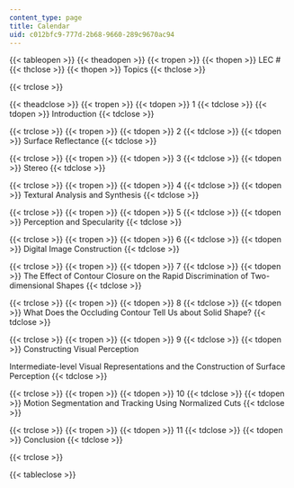 ```yaml
---
content_type: page
title: Calendar
uid: c012bfc9-777d-2b68-9660-289c9670ac94
---
```


{{< tableopen >}}
{{< theadopen >}}
{{< tropen >}}
{{< thopen >}}
LEC #
{{< thclose >}}
{{< thopen >}}
Topics
{{< thclose >}}

{{< trclose >}}

{{< theadclose >}}
{{< tropen >}}
{{< tdopen >}}
1
{{< tdclose >}}
{{< tdopen >}}
Introduction
{{< tdclose >}}

{{< trclose >}}
{{< tropen >}}
{{< tdopen >}}
2
{{< tdclose >}}
{{< tdopen >}}
Surface Reflectance
{{< tdclose >}}

{{< trclose >}}
{{< tropen >}}
{{< tdopen >}}
3
{{< tdclose >}}
{{< tdopen >}}
Stereo
{{< tdclose >}}

{{< trclose >}}
{{< tropen >}}
{{< tdopen >}}
4
{{< tdclose >}}
{{< tdopen >}}
Textural Analysis and Synthesis
{{< tdclose >}}

{{< trclose >}}
{{< tropen >}}
{{< tdopen >}}
5
{{< tdclose >}}
{{< tdopen >}}
Perception and Specularity
{{< tdclose >}}

{{< trclose >}}
{{< tropen >}}
{{< tdopen >}}
6
{{< tdclose >}}
{{< tdopen >}}
Digital Image Construction
{{< tdclose >}}

{{< trclose >}}
{{< tropen >}}
{{< tdopen >}}
7
{{< tdclose >}}
{{< tdopen >}}
The Effect of Contour Closure on the Rapid Discrimination of Two-dimensional Shapes
{{< tdclose >}}

{{< trclose >}}
{{< tropen >}}
{{< tdopen >}}
8
{{< tdclose >}}
{{< tdopen >}}
What Does the Occluding Contour Tell Us about Solid Shape?
{{< tdclose >}}

{{< trclose >}}
{{< tropen >}}
{{< tdopen >}}
9
{{< tdclose >}}
{{< tdopen >}}
Constructing Visual Perception  
  
Intermediate-level Visual Representations and the Construction of Surface Perception
{{< tdclose >}}

{{< trclose >}}
{{< tropen >}}
{{< tdopen >}}
10
{{< tdclose >}}
{{< tdopen >}}
Motion Segmentation and Tracking Using Normalized Cuts
{{< tdclose >}}

{{< trclose >}}
{{< tropen >}}
{{< tdopen >}}
11
{{< tdclose >}}
{{< tdopen >}}
Conclusion
{{< tdclose >}}

{{< trclose >}}

{{< tableclose >}}